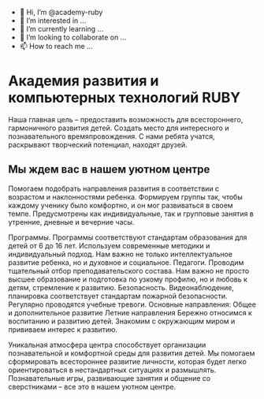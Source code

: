 - 👋 Hi, I’m @academy-ruby
- 👀 I’m interested in ...
- 🌱 I’m currently learning ...
- 💞️ I’m looking to collaborate on ...
- 📫 How to reach me ...

# Академия развития и компьютерных технологий RUBY
Наша главная цель – предоставить возможность для всестороннего, гармоничного развития детей. Создать место для интересного и познавательного времяпровождения. 
С нами ребята учатся, раскрывают творческий потенциал, находят друзей.

## Мы ждем вас в нашем уютном центре
Помогаем подобрать направления развития в соответствии с возрастом и наклонностями ребенка. Формируем группы так, чтобы каждому ученику было комфортно, и он мог развиваться в своем темпе. Предусмотрены как индивидуальные, так и групповые занятия в утренние, дневные и вечерние часы.

Программы. Программы соответствуют стандартам образования для детей от 6 до 16 лет. Используем современные методики и индивидуальный подход. Нам важно не только интеллектуальное развитие ребенка, но и духовное и социальное.
Педагоги. Проводим тщательный отбор преподавательского состава. Нам важно не просто высшее образование и подготовка по узкому профилю, но и любовь к детям, стремление к развитию.
Безопасность. Видеонаблюдение, планировка соответствует стандартам пожарной безопасности. Регулярно проводятся учебные тревоги.
Основные направления:
Общее и дополнительное развитие
Летние направления
Бережно относимся к воспитанию и развитию детей. Знакомим с окружающим миром и прививаем интерес к развитию.

Уникальная атмосфера центра способствует организации познавательной и комфортной среды для развития детей. Мы помогаем сформировать всестороннее развитие личности, которая будет легко ориентироваться в нестандартных ситуациях и размышлять. Познавательные игры, развивающие занятия и общение со сверстниками – все это в нашем уютном центре.

<!---
academy-ruby/academy-ruby is a ✨ special ✨ repository because its `README.md` (this file) appears on your GitHub profile.
You can click the Preview link to take a look at your changes.
--->
